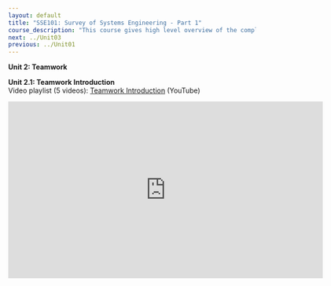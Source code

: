 ```yaml
---
layout: default
title: "SSE101: Survey of Systems Engineering - Part 1"
course_description: "This course gives high level overview of the complexities that go into creating an operating system. Using real life NASA examples and missions, you will learn from experienced engineers, nobel-prize winning scientists, and former NASA astronauts."
next: ../Unit03
previous: ../Unit01
---
```

**Unit 2: Teamwork** <span id="2"></span>  

**Unit 2.1: Teamwork Introduction**  
Video playlist (5 videos): [Teamwork Introduction](https://youtu.be/8_8OKeCuaF4?list=PLMrpXL7ZxXYUp8GBwiY2p85c_0lxAyIdU) (YouTube)  

<iframe width="640" height="360" src="https://www.youtube-nocookie.com/embed/8_8OKeCuaF4?list=PLMrpXL7ZxXYUp8GBwiY2p85c_0lxAyIdU" frameborder="0" allowfullscreen></iframe>
